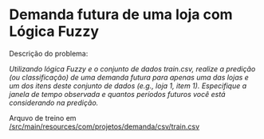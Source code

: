 # Demanda futura de uma loja com Lógica Fuzzy

Descrição do problema:

*Utilizando lógica Fuzzy e o conjunto de dados train.csv, realize a predição (ou classificação) de uma demanda futura para apenas uma das lojas e um dos itens deste conjunto de dados (e.g., loja 1, item 1). Especifique a janela de tempo observada e quantos períodos futuros você está considerando na predição.*

Arquvo de treino em [/src/main/resources/com/projetos/demanda/csv/train.csv](https://github.com/jlss14-ifal/Inteligencia-computacional-2022/blob/main/logica-fuzzy-demanda-futura-lojax/src/main/resources/com/projetos/demanda/csv/train.csv)
